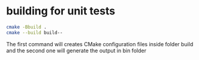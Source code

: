 # building for unit tests

```sh
cmake -Bbuild .
cmake --build build--
```

The first command will creates CMake configuration files inside folder build and the second one will generate the output in bin folder